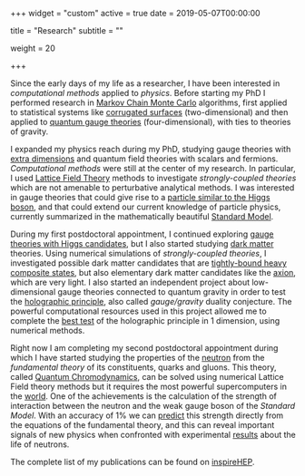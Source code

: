 +++
widget = "custom"
active = true
date = 2019-05-07T00:00:00

title = "Research"
subtitle = ""

weight = 20

+++

Since the early days of my life as a researcher, I have been interested in *computational methods* applied to _physics_.
Before starting my PhD I performed research in [Markov Chain Monte Carlo](https://en.wikipedia.org/wiki/Markov_chain_Monte_Carlo) algorithms, first applied to statistical systems like [corrugated surfaces](http://iopscience.iop.org/article/10.1088/1742-5468/2009/02/P02049/pdf) (two-dimensional) and then applied to [quantum gauge theories](https://link.springer.com/article/10.1007%2FJHEP08%282010%29119) (four-dimensional), with ties to theories of gravity.

I expanded my physics reach during my PhD, studying gauge theories with [extra dimensions](https://doi.org/10.1142/S0217751X16430028) and quantum field theories with scalars and fermions.
*Computational methods* were still at the center of my research.
In particular, I used [Lattice Field Theory](https://en.wikipedia.org/wiki/Lattice_field_theory) methods to investigate *strongly-coupled theories* which are not amenable to perturbative analytical methods.
I was interested in gauge theories that could give rise to a [particle similar to the Higgs boson](https://doi.org/10.1103/PhysRevLett.111.162001), and that could extend our current knowledge of particle physics, currently summarized in the mathematically beautiful [Standard Model](https://en.wikipedia.org/wiki/Standard_Model).

During my first postdoctoral appointment, I continued exploring [gauge theories with Higgs candidates](https://doi.org/10.1103/PhysRevD.89.111502), but I also started studying [dark matter](https://en.wikipedia.org/wiki/Dark_matter) theories.
Using numerical simulations of *strongly-coupled theories*, I investigated possible dark matter candidates that are [tightly-bound heavy composite states](https://doi.org/10.1103/PhysRevLett.115.171803), but also elementary dark matter candidates like the [axion](https://doi.org/10.1103/PhysRevD.92.034507), which are very light.
I also started an independent project about low-dimensional gauge theories connected to quantum gravity in order to test the [holographic principle](https://en.wikipedia.org/wiki/Holographic_principle), also called *gauge/gravity* duality conjecture.
The powerful computational resources used in this project allowed me to complete the [best test](https://doi.org/10.1103/PhysRevD.94.094501) of the holographic principle in 1 dimension, using numerical methods.

Right now I am completing my second postdoctoral appointment during which I have started studying the properties of the [neutron](https://en.wikipedia.org/wiki/Neutron) from the *fundamental theory* of its constituents, quarks and gluons.
This theory, called [Quantum Chromodynamics](https://en.wikipedia.org/wiki/Quantum_chromodynamics), can be solved using numerical Lattice Field theory methods but it requires the most powerful supercomputers in the [world](https://www.top500.org).
One of the achievements is the calculation of the strength of interaction between the neutron and the weak gauge boson of the *Standard Model*.
With an accuracy of 1% we can [predict](https://www.nature.com/articles/s41586-018-0161-8) this strength directly from the equations of the fundamental theory, and this can reveal important signals of new physics when confronted with experimental [results](https://www.nature.com/articles/d41586-019-01203-9) about the life of neutrons.

The complete list of my publications can be found on [inspireHEP](inspirehep.net/author/profile/E.Rinaldi.1).
